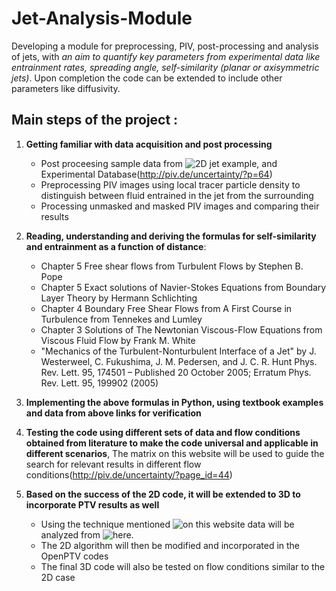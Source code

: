 # Jet-Analysis-Module
Developing a module for preprocessing, PIV, post-processing and analysis of jets, with *an aim to quantify key parameters from experimental data like entrainment rates, spreading angle, self-similarity (planar or axisymmetric jets)*. Upon completion the code can be extended to include other parameters like diffusivity.

## Main steps of the project :

1. __Getting familiar with data acquisition and post processing__  
    * Post proceesing sample data from ![2D jet example](https://github.com/alexlib/2D_jet_example), and Experimental Database(http://piv.de/uncertainty/?p=64)
    * Preprocessing PIV images using local tracer particle density to distinguish between fluid entrained in the jet from the surrounding
    * Processing unmasked and masked PIV images and comparing their results

2. __Reading, understanding and deriving the formulas for self-similarity and entrainment as a function of distance__:
    * Chapter 5 Free shear flows from Turbulent Flows by Stephen B. Pope
    * Chapter 5 Exact solutions of Navier-Stokes Equations from Boundary Layer Theory by Hermann Schlichting
    * Chapter 4 Boundary Free Shear Flows from A First Course in Turbulence from Tennekes and Lumley
    * Chapter 3 Solutions of The Newtonian Viscous-Flow Equations from Viscous Fluid Flow by Frank M. White
    * "Mechanics of the Turbulent-Nonturbulent Interface of a Jet" by J. Westerweel, C. Fukushima, J. M. Pedersen, and J. C. R. Hunt Phys. Rev. Lett. 95, 174501 – Published 20 October 2005; Erratum Phys. Rev. Lett. 95, 199902 (2005)
  
3. __Implementing the above formulas in Python, using textbook examples and data from above links for verification__

4. __Testing the code using different sets of data and flow conditions obtained from literature to make the code universal and applicable in different scenarios__, 
The matrix on this website will be used to guide the search for relevant results in different flow conditions(http://piv.de/uncertainty/?page_id=44)

5. __Based on the success of the 2D code, it will be extended to 3D to incorporate PTV results as well__
    * Using the technique mentioned ![on this website](https://ronshnapp.wordpress.com/2019/02/20/3d-ptv-demo-turbulent-jet/) data will be analyzed from ![here](https://figshare.com/articles/3D-PTV_Demo_-_Turbulent_Jet/7754834?file=14441249).
    * The 2D algorithm will then be modified and incorporated in the OpenPTV codes
    * The final 3D code will also be tested on flow conditions similar to the 2D case

